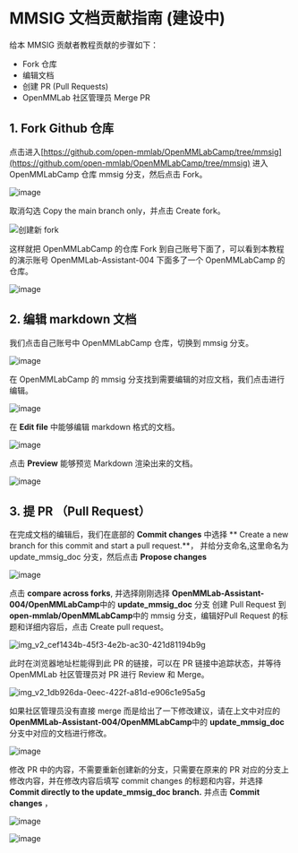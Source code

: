 # MMSIG 文档贡献指南 (建设中)


给本 MMSIG 贡献者教程贡献的步骤如下：

* Fork 仓库
* 编辑文档
* 创建 PR (Pull Requests)
* OpenMMLab 社区管理员 Merge PR

## 1. Fork Github 仓库

点击进入[https://github.com/open-mmlab/OpenMMLabCamp/tree/mmsig](https://github.com/open-mmlab/OpenMMLabCamp/tree/mmsig) 进入 OpenMMLabCamp 仓库 mmsig 分支，然后点击 Fork。

![image](https://user-images.githubusercontent.com/25839884/233363301-5f6ef5b7-e9c0-4d5a-87ff-7cb95f152658.png)

取消勾选 Copy the main branch only，并点击 Create fork。

![创建新 fork](https://user-images.githubusercontent.com/25839884/233364929-0a0f9037-37b3-426e-87d7-26ae713c4308.png)

这样就把 OpenMMLabCamp 的仓库 Fork 到自己账号下面了，可以看到本教程的演示账号 OpenMMLab-Assistant-004 下面多了一个 OpenMMLabCamp 的 仓库。

![image](https://user-images.githubusercontent.com/25839884/233366598-b0885041-400e-4339-9722-6080f99932a2.png)

## 2. 编辑 markdown 文档

我们点击自己账号中 OpenMMLabCamp 仓库，切换到 mmsig 分支。

![image](https://user-images.githubusercontent.com/25839884/233367888-83eb7276-6a09-4dc9-8957-784a5adbc060.png)

在 OpenMMLabCamp 的 mmsig 分支找到需要编辑的对应文档，我们点击进行编辑。

![image](https://user-images.githubusercontent.com/129494131/233515946-f1b854b6-5b6f-4169-b5e6-feb279af49d0.png)

在 **Edit file** 中能够编辑 markdown 格式的文档。


![image](https://user-images.githubusercontent.com/129494131/233516204-b68f2f96-ae3f-47ca-baea-62204f988ba7.png)

点击 **Preview** 能够预览 Markdown 渲染出来的文档。

![image](https://user-images.githubusercontent.com/129494131/233516250-5f56b596-2873-431a-a6dd-701f7b1f4f65.png)



## 3. 提 PR （Pull Request）

在完成文档的编辑后，我们在底部的 **Commit changes** 中选择 ** Create a new branch for this commit and start a pull request.**， 并给分支命名,这里命名为 update_mmsig_doc 分支，然后点击 **Propose changes**

![image](https://user-images.githubusercontent.com/129494131/233517211-abfe54a7-bb40-490e-88aa-d68557308bb0.png)


点击 **compare across forks**, 并选择刚刚选择 **OpenMMLab-Assistant-004/OpenMMLabCamp**中的 **update_mmsig_doc** 分支 创建 Pull Request 到 **open-mmlab/OpenMMLabCamp**中的 mmsig 分支，编辑好Pull Request 的标题和详细内容后，点击 Create pull request。

![img_v2_cef1434b-45f3-4e2b-ac30-421d81194b9g](https://user-images.githubusercontent.com/129494131/233518289-cace14ec-af7b-45f4-a222-37cc40a31020.jpg)

此时在浏览器地址栏能得到此 PR 的链接，可以在 PR 链接中追踪状态，并等待 OpenMMLab 社区管理员对 PR 进行 Review 和 Merge。


![img_v2_1db926da-0eec-422f-a81d-e906c1e95a5g](https://user-images.githubusercontent.com/129494131/233519021-f626b713-9be0-4d8c-a895-5e566f9427e5.jpg)

如果社区管理员没有直接 merge 而是给出了一下修改建议，请在上文中对应的 **OpenMMLab-Assistant-004/OpenMMLabCamp**中的 **update_mmsig_doc** 分支中对应的文档进行修改。

![image](https://user-images.githubusercontent.com/129494131/233520491-6053e294-d571-4490-9a53-a577410b2084.png)

修改 PR 中的内容，不需要重新创建新的分支，只需要在原来的 PR 对应的分支上修改内容，并在修改内容后填写 commit changes 的标题和内容，并选择 **Commit directly to the update_mmsig_doc branch.** 并点击 **Commit changes** ，

![image](https://user-images.githubusercontent.com/129494131/233520990-5021d377-67f4-470c-8f95-099b1a2c6837.png)



![image](https://user-images.githubusercontent.com/129494131/233519300-67baae9b-28ca-47c2-9eec-deb63d1543bc.png)





